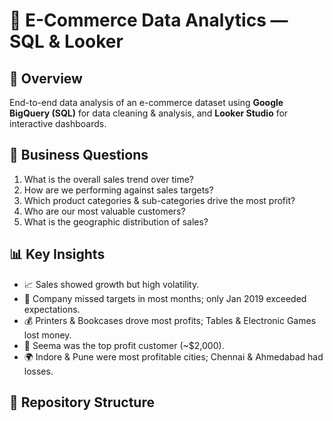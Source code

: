 # 🛒 E-Commerce Data Analytics — SQL & Looker

## 📌 Overview
End-to-end data analysis of an e-commerce dataset using **Google BigQuery (SQL)** for data cleaning & analysis, and **Looker Studio** for interactive dashboards.

## 🎯 Business Questions
1. What is the overall sales trend over time?  
2. How are we performing against sales targets?  
3. Which product categories & sub-categories drive the most profit?  
4. Who are our most valuable customers?  
5. What is the geographic distribution of sales?  

## 📊 Key Insights
- 📈 Sales showed growth but high volatility.  
- 🎯 Company missed targets in most months; only Jan 2019 exceeded expectations.  
- 💰 Printers & Bookcases drove most profits; Tables & Electronic Games lost money.  
- 👥 Seema was the top profit customer (~$2,000).  
- 🌍 Indore & Pune were most profitable cities; Chennai & Ahmedabad had losses.  

## 📂 Repository Structure
